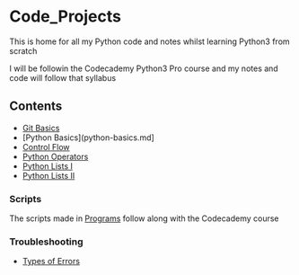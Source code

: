 # Code_Projects

This is  home for all my Python code and notes whilst learning Python3 from scratch

I will be followin the Codecademy Python3 Pro course and my notes and code will follow that syllabus

## Contents

- [Git Basics](git-basics.md)
- [Python Basics](python-basics.md]
- [Control Flow](control-flow.md)
- [Python Operators](python-operators.md)
- [Python Lists I](python-lists-1.md)
- [Python Lists II](python-lists-2.md)

### Scripts

The scripts made in [Programs](Programs/) follow along with the Codecademy course


### Troubleshooting

- [Types of Errors](types-of-errors.md)
